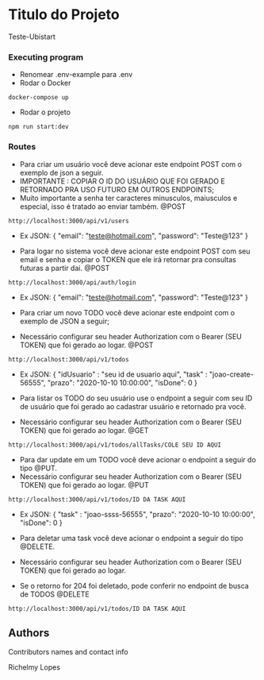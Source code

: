 # Titulo do Projeto

Teste-Ubistart
### Executing program
* Renomear .env-example para .env
* Rodar o Docker
```
docker-compose up
```
* Rodar o projeto
```
npm run start:dev
```
### Routes
* Para criar um usuário você deve acionar este endpoint POST com o exemplo de json a seguir.
* IMPORTANTE : COPIAR O ID DO USUÁRIO QUE FOI GERADO E RETORNADO PRA USO FUTURO EM OUTROS ENDPOINTS;
* Muito importante a senha ter caracteres minusculos, maiusculos e especial, isso é tratado ao enviar também.
@POST
```
http://localhost:3000/api/v1/users
```
* Ex JSON:
{
  "email": "teste@hotmail.com",
  "password": "Teste@123" 
}

* Para logar no sistema você deve acionar este endpoint POST com seu email e senha e copiar o TOKEN que ele irá retornar pra consultas futuras a partir dai.
@POST
```
http://localhost:3000/api/auth/login
```
* Ex JSON:
{
  "email": "teste@hotmail.com",
  "password": "Teste@123"
}

* Para criar um novo TODO você deve acionar este endpoint com o exemplo de JSON a seguir;
* Necessário configurar seu header Authorization com o Bearer (SEU TOKEN) que foi gerado ao logar.
@POST
```
http://localhost:3000/api/v1/todos
```
* Ex JSON:
{
	"idUsuario" : "seu id de usuario aqui",
	"task" : "joao-create-56555",
	"prazo": "2020-10-10 10:00:00",
	"isDone": 0
}

* Para listar os TODO do seu usuário use o endpoint a seguir com seu ID de usuário que foi gerado ao cadastrar usuário e retornado pra você.
* Necessário configurar seu header Authorization com o Bearer (SEU TOKEN) que foi gerado ao logar.
@GET
```
http://localhost:3000/api/v1/todos/allTasks/COLE SEU ID AQUI
```

* Para dar update em um TODO você deve acionar o endpoint a seguir do tipo @PUT.
* Necessário configurar seu header Authorization com o Bearer (SEU TOKEN) que foi gerado ao logar.
@PUT
```
http://localhost:3000/api/v1/todos/ID DA TASK AQUI
```
* Ex JSON:
{
	"task" : "joao-ssss-56555",
	"prazo": "2020-10-10 10:00:00",
	"isDone": 0
}


* Para deletar uma task você deve acionar o endpoint a seguir do tipo @DELETE.
* Necessário configurar seu header Authorization com o Bearer (SEU TOKEN) que foi gerado ao logar.
* Se o retorno for 204 foi deletado, pode conferir no endpoint de busca de TODOS
@DELETE
```
http://localhost:3000/api/v1/todos/ID DA TASK AQUI
```








## Authors

Contributors names and contact info

Richelmy Lopes  
